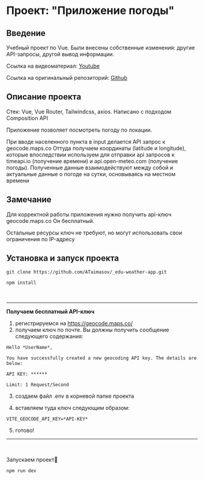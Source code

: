 # Проект: "Приложение погоды"

## Введение

Учебный проект по Vue. 
Были внесены собственные изменения: другие API-запросы, другой вывод информации. 

Ссылка на видеоматериал: <a href="https://www.youtube.com/watch?v=NilffTjcDVA&list=PL4cUxeGkcC9hfoy8vFQ5tbXO3vY0xhhUZ&index=6">Youtube</a>

Ссылка на оригинальный репозиторий: <a href="https://github.com/johnkomarnicki/net_ninja_vue_3_weather_app">Github</a>


## Описание проекта 

Стек: Vue, Vue Router, Tailwindcss, axios.
Написано с подходом Composition API

Приложение позволяет посмотреть погоду по локации. 

При вводе населенного пункта в input делается API запрос к geocode.maps.co 
Оттуда получаем координаты (latitude и longitude), которые впоследствии используем для отправки api запросов к timeapi.io (получение времени) и api.open-meteo.com (получение погоды). Полученные данные взаимодействуют между собой и актуальные данные о погоде на сутки, основываясь на местном времени


## Замечание

Для корректной работы приложения нужно получить api-ключ geocode.maps.co
Он бесплатный.

Остальные ресурсы ключ не требуют, но могут использовать свои ограничения по IP-адресу


## Установка и запуск проекта

```
git clone https://github.com/ATaimasov/_edu-weather-app.git
```

```
npm install
```

<br>

---

**Получаем бесплатный API-ключ**
1.  регистрируемся на https://geocode.maps.co/
2.  получаем ключ по почте. Вы должны получить сообщение следующего содержания:

```
Hello *UserName*,

You have successfully created a new geocoding API key. The details are below:

API KEY: ******

Limit: 1 Request/Second
```


3. создаем файл .env в корневой папке проекта

4. вставляем туда ключ следующим образом: 

```
VITE_GEOCODE_API_KEY=*API-KEY*
```

5. готово!

---

<br>

Запускаем проект🚀

```
npm run dev
```




